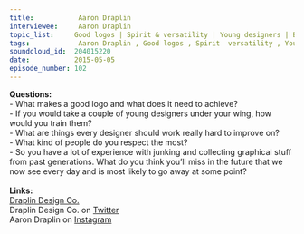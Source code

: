 ```yaml
--- 
title:           Aaron Draplin 
interviewee:     Aaron Draplin 
topic_list:     Good logos | Spirit & versatility | Young designers | Big jobs | Improving design | Delegating | Appreciation | Controlling brands 
tags:            Aaron Draplin , Good logos , Spirit  versatility , Young designers , Big jobs , Improving design , Delegating , Appreciation , Controlling brands 
soundcloud_id:  204015220
date:           2015-05-05
episode_number: 102
---
```


<p class="show_notes_display"><b>Questions:</b><br>- What makes a good logo and what does it need to achieve?<br>- If you would take a couple of young designers under your wing, how would you train them?<br>- What are things every designer should work really hard to improve on?<br>- What kind of people do you respect the most?<br>- So you have a lot of experience with junking and collecting graphical stuff from past generations. What do you think you’ll miss in the future that we now see every day and is most likely to go away at some point?<br><br><b>Links:</b><br><a rel="nofollow" target="_blank" href="http://draplin.com/">Draplin Design Co.</a><br>Draplin Design Co. on <a rel="nofollow" target="_blank" href="https://twitter.com/draplin">Twitter</a><br>Aaron Draplin on <a rel="nofollow" target="_blank" href="https://instagram.com/draplin">Instagram</a><br></p>
